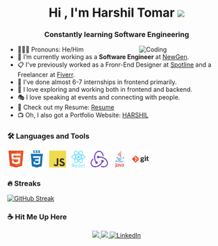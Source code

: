 <h1 align="center">Hi , I'm Harshil Tomar <img src="https://github.com/TheDudeThatCode/TheDudeThatCode/blob/master/Assets/Hi.gif" width="32px"></h1>
<h3 align="center">Constantly learning Software Engineering</h3>

<img align="right" alt="Coding" width="200" src="https://camo.githubusercontent.com/c1dcb74cc1c1835b1d716f5051499a2814c683c806b15f04b0eba492863703e9/68747470733a2f2f63646e2e6472696262626c652e636f6d2f75736572732f3733303730332f73637265656e73686f74732f363538313234332f6176656e746f2e676966">

- 👩🏻‍💻 Pronouns: He/Him
- 💼 I’m currently working as a <strong>Software Engineer</strong> at [NewGen](newgensoft.com).
- 📋 I've previously worked as a Fronr-End Designer at [Spotline](spotline.org/) and a Freelancer at [Fiverr](fiverr.com).
- 🎒 I've done almost 6-7 internships in frontend primarily.
- 🧭 I love exploring and working both in frontend and backend.
- 🎭 I love speaking at events and connecting with people.
- 🎒 Check out my Resume: [Resume](https://drive.google.com/file/d/11UWISCu5pgVvpHTCmHW8a1R6ZZp-Grqi/view)
- 📺 Oh, I also got a Portfolio Website: [HARSHIL](https://harshil-tomar.netlify.app)

### :hammer_and_wrench: Languages and Tools 
<div>
  <img src="https://github.com/devicons/devicon/blob/master/icons/html5/html5-original.svg" title="HTML5" alt="HTML" width="40" height="40"/>&nbsp;
  <img src="https://github.com/devicons/devicon/blob/master/icons/css3/css3-plain-wordmark.svg"  title="CSS3" alt="CSS" width="40" height="40"/>&nbsp;
  <img src="https://github.com/devicons/devicon/blob/master/icons/javascript/javascript-original.svg" title="JavaScript" alt="JavaScript" width="40" height="40"/>&nbsp;
  <img src="https://github.com/devicons/devicon/blob/master/icons/react/react-original-wordmark.svg" title="React" alt="React" width="40" height="40"/>&nbsp;
  <img src="https://github.com/devicons/devicon/blob/master/icons/redux/redux-original.svg" title="Redux" alt="Redux " width="40" height="40"/>&nbsp;
  <img src="https://github.com/devicons/devicon/blob/master/icons/java/java-original-wordmark.svg" title="Java" alt="Java" width="40" height="40"/>&nbsp;
  <img src="https://github.com/devicons/devicon/blob/master/icons/git/git-original-wordmark.svg" title="Git" **alt="Git" width="40" height="40"/>
</div>  

### :fire: Streaks 
[![GitHub Streak](http://github-readme-streak-stats.herokuapp.com?user=harshiltomar)](https://git.io/streak-stats)  

### :coffee: Hit Me Up Here
<p align="center">
	<a href="https://github.com/ghoshsuman845" alt="Github" title="github">
       <img src="https://img.shields.io/badge/For_More_Useful_Repos-15k?style=for-the-badge&color=2088FF&logo=github&logoColor=fff"/>
    </a>
    <a href="https://github.com/ghoshsuman845/ghoshsuman845" alt="Github Stars" title="Star Mark Repo">
        <img src="https://img.shields.io/badge/Shower_stars_if_you_like_my_repos-15k?style=for-the-badge&color=ffd000&logo=apachespark&logoColor=black"/>
    </a>
    <a href="https://www.linkedin.com/in/ghoshsuman0129/">
        <img src="https://img.shields.io/badge/For_Professional_Updates-15k?style=for-the-badge&color=0a66c2&logo=linkedin" alt="LinkedIn"/>
    </a>
</p>
